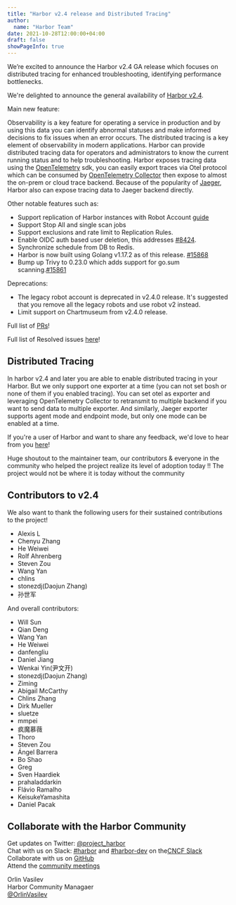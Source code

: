 ```yaml
---
title: "Harbor v2.4 release and Distributed Tracing"
author:
  name: "Harbor Team"
date: 2021-10-28T12:00:00+04:00
draft: false
showPageInfo: true
---
```


We’re excited to announce the Harbor v2.4 GA release which focuses on distributed tracing for enhanced troubleshooting, identifying performance bottlenecks.

We're delighted to announce the general availability of [Harbor
v2.4](https://github.com/goharbor/harbor/releases/tag/v2.4.0).

Main new feature:

Observability is a key feature for operating a service in production and by using this data you can identify abnormal statuses and make informed decisions to fix issues when an error occurs. The distributed tracing is a key element of observability in modern applications. Harbor can provide distributed tracing data for operators and administrators to know the current running status and to help  troubleshooting.  Harbor exposes tracing data using the [OpenTelemetry](https://opentelemetry.io/) sdk, you can easily export traces via Otel protocol which can be consumed by [OpenTelemetry Collector](https://opentelemetry.io/docs/collector/) then expose to almost the on-prem or cloud trace backend. Because of the popularity of [Jaeger](https://www.jaegertracing.io), Harbor also can expose tracing data to Jaeger backend directly.

Other notable features such as:
- Support replication of Harbor instances with Robot Account [guide](https://github.com/goharbor/harbor/wiki/How-to-do-replication-with-Robot-Account)
- Support Stop All and single scan jobs
- Support exclusions and rate limit to Replication Rules.
- Enable OIDC auth based user deletion, this addresses [#8424](https://github.com/goharbor/harbor/issues/8424).
- Synchronize schedule from DB to Redis. 
- Harbor is now built using Golang v1.17.2 as of this release. [#15868](https://github.com/goharbor/harbor/pull/15868)
- Bump up Trivy to 0.23.0 which adds support for go.sum scanning.[#15861](https://github.com/goharbor/harbor/pull/15861)

Deprecations:
- The legacy robot account is deprecated in v2.4.0 release. It's suggested that you remove all the legacy robots and use robot v2 instead.
- Limit support on Chartmuseum from v2.4.0 release.

Full list of [PRs](https://github.com/goharbor/harbor/issues?q=is%3Aclosed+label%3Atarget%2F2.4.0+)!

Full list of Resolved issues [here](https://github.com/goharbor/harbor/issues?q=is%3Aissue+label%3Atarget%2F2.4.0+is%3Aclosed)!

## Distributed Tracing

In harbor v2.4 and later you are able to enable distributed tracing in your Harbor. But we only support one exporter at a time (you can not set bosh or none of them if you enabled tracing). You can set otel as exporter and leveraging OpenTelemetry Collector to retransmit to multiple backend if you want to send data to multiple exporter. And similarly, Jaeger exporter supports agent mode and endpoint mode, but only one mode can be enabled at a time.




If you're a user of Harbor and want to share any feedback, we'd love to
hear from you [here](https://github.com/goharbor/community/issues/115)!

Huge shoutout to the maintainer team, our contributors & everyone in the
community who helped the project realize its level of adoption today !!
The project would not be where it is today without the community

## Contributors to v2.4

We also want to thank the following users for their sustained
contributions to the project!

- Alexis L
- Chenyu Zhang
- He Weiwei
- Rolf Ahrenberg
- Steven Zou
- Wang Yan
- chlins
- stonezdj(Daojun Zhang)
- 孙世军

And overall contributors:

- Will Sun
- Qian Deng
- Wang Yan
- He Weiwei
- danfengliu
- Daniel Jiang
- Wenkai Yin(尹文开)
- stonezdj(Daojun Zhang)
- Ziming
- Abigail McCarthy
- Chlins Zhang
- Dirk Mueller
- sluetze
- mmpei
- 疯魔慕薇
- Thoro
- Steven Zou
- Ángel Barrera
- Bo Shao
- Greg
- Sven Haardiek
- prahaladdarkin
- Flávio Ramalho
- KeisukeYamashita
- Daniel Pacak

## Collaborate with the Harbor Community

Get updates on Twitter: [@project\_harbor](https://twitter.com/project_harbor)  
Chat with us on Slack: [#harbor](https://cloud-native.slack.com/messages/harbor)
and [#harbor-dev](https://cloud-native.slack.com/messages/harbor-dev)
on the[CNCF Slack](https://slack.cncf.io/)  
Collaborate with us on [GitHub](https://github.com/goharbor/harbor)  
Attend the [community meetings](https://github.com/goharbor/community/wiki/Harbor-Community-Meetings)

Orlin Vasilev  
Harbor Community Managaer  
[@OrlinVasilev](https://github.com/OrlinVasilev)
